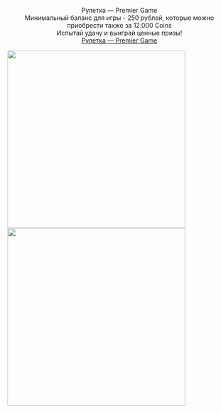﻿<p align="center">
Рулетка — Premier Game<br>
Минимальный баланс для игры - 250 рублей, которые можно приобрести также за 12.000 Coins<br>
Испытай удачу и выиграй ценные призы!<br>
<a href="https://roulette.premier-game.ru">Рулетка — Premier Game</a>
</p>
<p float="center">
  <img src="https://sun9-52.userapi.com/impg/advHPDp8yDagXy1S_3oPh0TCjpBu6UVQR_3AsQ/_irs8Gkpa7g.jpg?size=1359x656&quality=96&sign=878837bad1312e6f3763aa282a30bbd4&type=album" width="400" />
  <img src="https://sun9-23.userapi.com/impg/LuXyGCCy2VXAT629q7VJA7cOswbMc8nStyIcQw/nwqSABGB4_k.jpg?size=1355x626&quality=96&sign=657c4d200e41e46eb4594385623c4d6b&type=album" width="400" /> 
</p>